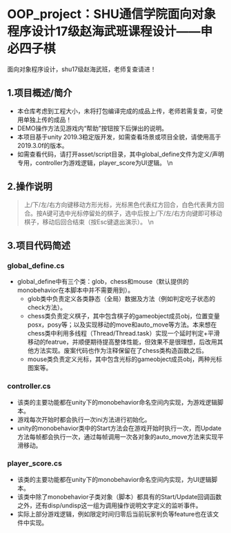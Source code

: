 # OOP_project：SHU通信学院面向对象程序设计17级赵海武班课程设计——申必四子棋
面向对象程序设计，shu17级赵海武班，老师复查请进！

## 1.项目概述/简介
- 本仓库考虑到工程大小，未将打包编译完成的成品上传，老师若需复查，可使用单独上传的成品！
- DEMO操作方法见游戏内“帮助”按钮按下后弹出的说明。
- 本项目基于unity 2019.3稳定版开发，如需查看场景或项目全貌，请使用高于2019.3.0f的版本。
- 如需查看代码，请打开asset/script目录，其中global_define文件为定义/声明专用，controller为游戏逻辑，player_score为UI逻辑。
\n
## 2.操作说明
  >   上/下/左/右方向键移动方形光标，光标黑色代表红方回合，白色代表黄方回合。按A键可选中光标停留处的棋子，选中后按上/下/左/右方向键即可移动棋子，移动后回合结束（按Esc键退出演示）。
\n
## 3.项目代码简述
### global_define.cs
- global_define中有三个类：glob，chess和mouse（默认提供的monobehavior在本脚本中并不需要用到）。
  - glob类中负责定义各类静态（全局）数据及方法（例如判定吃子状态的check方法）。
  - chess类负责定义棋子，其中包含棋子的gameobject成员obj，位置变量posx，posy等；以及实现移动的move和auto_move等方法。本来想在chess类中利用多线程（Thread/Thread.task）实现一个延时判定+平滑移动的featrue，并顺便期待提高整体性能，但效果不是很理想，后改用其他方法实现。废案代码也作为注释保留在了chess类构造函数之后。
  - mouse类负责定义光标，其中包含光标的gameobject成员obj，两种光标图案等。
### controller.cs
- 该类的主要功能都在unity下的monobehavior命名空间内实现，为游戏逻辑脚本。
- 游戏每次开始时都会执行一次ini方法进行初始化。
- unity的monobehavior类中的Start方法会在游戏开始时执行一次，而Update方法每帧都会执行一次，通过每帧调用一次各对象的auto_move方法来实现平滑移动。
### player_score.cs
- 该类的主要功能都在unity下的monobehavior命名空间内实现，为UI逻辑脚本。
- 该类中除了monobehavior子类对象（脚本）都具有的Start/Update回调函数之外，还有disp/undisp这一组为调用操作说明文字定义的监听事件。
- 实际上部分游戏逻辑，例如限定时间归零后当前玩家判负等feature也在该文件中实现。
